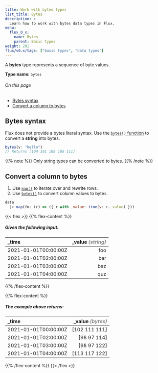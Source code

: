 ```yaml
---
title: Work with bytes types
list_title: Bytes
description: >
  Learn how to work with bytes data types in Flux.
menu:
  flux_0_x:
    name: Bytes
    parent: Basic types
weight: 201
flux/v0.x/tags: ["basic types", "data types"]
---
```


A **bytes** type represents a sequence of byte values.

**Type name**: `bytes`

###### On this page
- [Bytes syntax](#bytes-syntax)
- [Convert a column to bytes](#convert-a-column-to-bytes)

## Bytes syntax
Flux does not provide a bytes literal syntax.
Use the [`bytes()` function](/flux/v0.x/stdlib/universe/bytes) to convert a
**string** into bytes.

```js
bytes(v: "hello")
// Returns [104 101 108 108 111]
```

{{% note %}}
Only string types can be converted to bytes.
{{% /note %}}

## Convert a column to bytes

1. Use [`map()`](/flux/v0.x/stdlib/universe/map/) to iterate over and rewrite rows.
2. Use [`bytes()`](/flux/v0.x/stdlib/universe/bytes/) to convert column values to bytes.

```js
data
  |> map(fn: (r) => ({ r with _value: time(v: r._value) }))
```

{{< flex >}}
{{% flex-content %}}
##### Given the following input:
| \_time               | \_value _<span style="opacity:.5">(string)</span>_ |
| :------------------- | -------------------------------------------------: |
| 2021-01-01T00:00:00Z |                                                foo |
| 2021-01-01T02:00:00Z |                                                bar |
| 2021-01-01T03:00:00Z |                                                baz |
| 2021-01-01T04:00:00Z |                                                quz |
{{% /flex-content %}}

{{% flex-content %}}
##### The example above returns:
| \_time               | \_value _<span style="opacity:.5">(bytes)</span>_ |
| :------------------- | -------------------------------------------------: |
| 2021-01-01T00:00:00Z |                                      [102 111 111] |
| 2021-01-01T02:00:00Z |                                        [98 97 114] |
| 2021-01-01T03:00:00Z |                                        [98 97 122] |
| 2021-01-01T04:00:00Z |                                      [113 117 122] |
{{% /flex-content %}}
{{< /flex >}}

